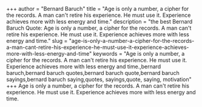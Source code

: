 +++
author = "Bernard Baruch"
title = "Age is only a number, a cipher for the records. A man can't retire his experience. He must use it. Experience achieves more with less energy and time."
description = "the best Bernard Baruch Quote: Age is only a number, a cipher for the records. A man can't retire his experience. He must use it. Experience achieves more with less energy and time."
slug = "age-is-only-a-number-a-cipher-for-the-records-a-man-cant-retire-his-experience-he-must-use-it-experience-achieves-more-with-less-energy-and-time"
keywords = "Age is only a number, a cipher for the records. A man can't retire his experience. He must use it. Experience achieves more with less energy and time.,bernard baruch,bernard baruch quotes,bernard baruch quote,bernard baruch sayings,bernard baruch saying,quotes, sayings,quote, saying, motivation"
+++
Age is only a number, a cipher for the records. A man can't retire his experience. He must use it. Experience achieves more with less energy and time.
